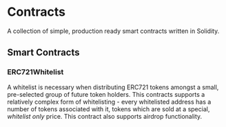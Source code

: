 # Contracts

A collection of simple, production ready smart contracts written in Solidity. 

## Smart Contracts

### ERC721Whitelist
A whitelist is necessary when distributing ERC721 tokens amongst a small, pre-selected group of future token holders. This contracts supports a relatively complex form of whitelisting - every whitelisted address has a number of tokens associated with it, tokens which are sold at a special, _whitelist only_ price. This contract also supports airdrop functionality.